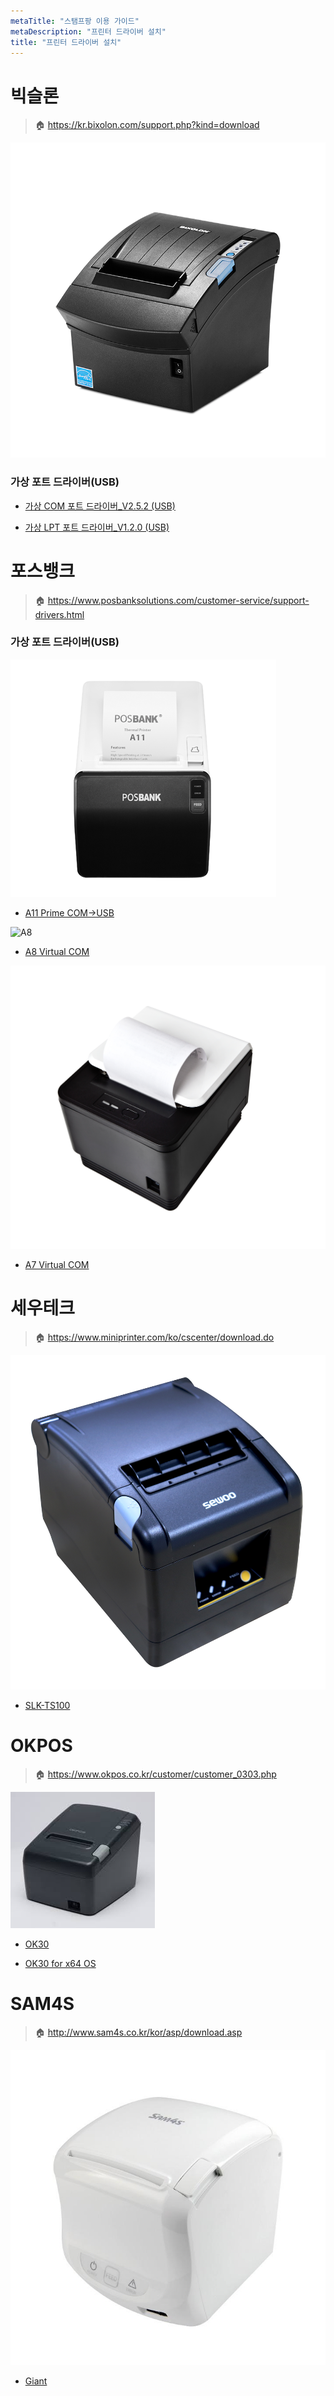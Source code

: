 ```yaml
---
metaTitle: "스탬프팡 이용 가이드"
metaDescription: "프린터 드라이버 설치"
title: "프린터 드라이버 설치"
---
```


# 빅슬론

> 🏠 https://kr.bixolon.com/support.php?kind=download

![빅슬론](img/bixolon.png '#height=200px;width=200px')

### 가상 포트 드라이버(USB)

- [가상 COM 포트 드라이버_V2.5.2 (USB)](download/Software_BXLVCOM4USB_Driver_V2.5.2_한국어.zip)

- [가상 LPT 포트 드라이버_V1.2.0 (USB)](download/Software_BXLVLPT4USB_Driver_V1.2.0_한국어.zip)


# 포스뱅크

> 🏠 https://www.posbanksolutions.com/customer-service/support-drivers.html

### 가상 포트 드라이버(USB)

![A11](img/POSBANK_A11.png '#height=200px;width=200px')

- [A11 Prime COM->USB](download/POSBANK%20VCOM4USB%20Driver_V1.0.2.zip)

![A8](img/POSBANK_A8_PRINT_IMAGE_DARKGRAY_005.png '#height=200px;width=200px')

- [A8 Virtual COM](download/A8_MiniPrinter_VirtualCOM_v1.1.0_en.exe)

![A7](img/posbank-A7-receipt-printer-004.jpg '#height=200px;width=200px')

- [A7 Virtual COM](download/A7_MiniPrinter_VirtualCOM_v1.1.0_en.exe)


# 세우테크

> 🏠 https://www.miniprinter.com/ko/cscenter/download.do

![SLK-TS100](img/SEWOO_SLK-TS100.jpg '#height=200px;width=200px')

- [SLK-TS100](download/SEWOOPrinterDriverSetupV7.17.zip)

# OKPOS

> 🏠 https://www.okpos.co.kr/customer/customer_0303.php

![OK30](img/okpos.jpg '#height=200px;width=200px')

- [OK30](download/VirtualCOM[1.41].zip)

- [OK30 for x64 OS](download/VirtualCOM[1.20]_x64.zip)

# SAM4S

> 🏠 http://www.sam4s.co.kr/kor/asp/download.asp

![Giant-100](img/sam4s_Giant100.jpg '#height=200px;width=200px')

- [Giant](download/sam4sprinterdriverinstallerv2.1.3.exe)
